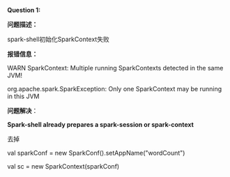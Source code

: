 **Question 1:**



**问题描述：**

spark-shell初始化SparkContext失败



**报错信息：**

WARN SparkContext: Multiple running SparkContexts detected in the same JVM! 	

org.apache.spark.SparkException: Only one SparkContext may be running in this JVM



**问题解决**：

**Spark-shell already prepares a spark-session or spark-context**

去掉 

val sparkConf = new SparkConf().setAppName("wordCount")

val sc = new SparkContext(sparkConf)


